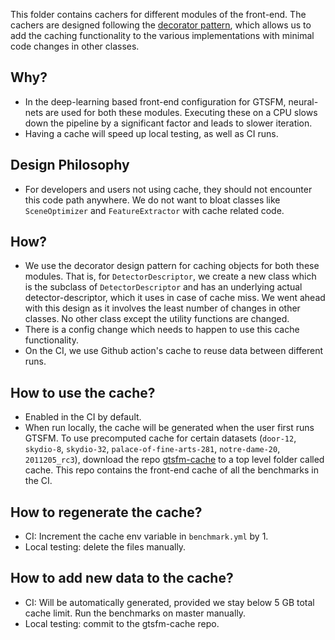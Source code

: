 This folder contains cachers for different modules of the front-end. The cachers are designed following the [decorator
pattern](https://en.wikipedia.org/wiki/Decorator_pattern), which allows us to add the caching functionality to the
various implementations with minimal code changes in other classes.

## Why?
- In the deep-learning based front-end configuration for GTSFM, neural-nets are used for both these modules. Executing 
these on a CPU slows down the pipeline by a significant factor and leads to slower iteration.
- Having a cache will speed up local testing, as well as CI runs.

## Design Philosophy
- For developers and users not using cache, they should not encounter this code path anywhere. We do not want to bloat
classes like `SceneOptimizer` and `FeatureExtractor` with cache related code.

## How?
- We use the decorator design pattern for caching objects for both these modules. That is, for `DetectorDescriptor`, we
create a new class which is the subclass of `DetectorDescriptor` and has an underlying actual detector-descriptor, which
it uses in case of cache miss. We went ahead with this design as it involves the least number of changes in other 
classes. No other class except the utility functions are changed.
- There is a config change which needs to happen to use this cache functionality.
- On the CI, we use Github action's cache to reuse data between different runs.


## How to use the cache?
- Enabled in the CI by default.
- When run locally, the cache will be generated when the user first runs GTSFM. To use precomputed cache for certain 
datasets (`door-12`, `skydio-8`, `skydio-32`, `palace-of-fine-arts-281`, `notre-dame-20`, 
`2011205_rc3`), download the repo [gtsfm-cache](https://github.com/ayushbaid/gtsfm-cache) to a top level folder called 
cache. This repo contains the front-end cache of all the benchmarks in the CI.

## How to regenerate the cache?
- CI: Increment the cache env variable in `benchmark.yml` by 1.
- Local testing: delete the files manually.

## How to add new data to the cache?
- CI: Will be automatically generated, provided we stay below 5 GB total cache limit. Run the benchmarks on master manually.
- Local testing: commit to the gtsfm-cache repo.